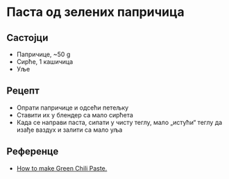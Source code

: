 # Паста од зелених папричица

## Састојци

* Папричице, ~50 g
* Сирће, 1 кашичица
* Уље

## Рецепт

* Опрати папричице и одсећи петељку
* Ставити их у блендер са мало сирћета
* Када се направи паста, сипати у чисту теглу, мало „истући“ теглу да изађе ваздух и залити са мало уља

## Референце

* [How to make Green Chili Paste.](https://youtu.be/AeF8bYCId38)

